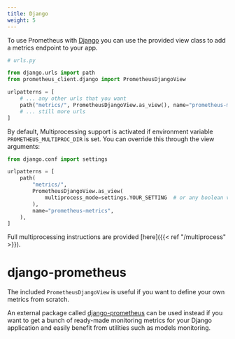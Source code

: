```yaml
---
title: Django
weight: 5
---
```


To use Prometheus with [Django](https://www.djangoproject.com/) you can use the provided view class 
to add a metrics endpoint to your app.

```python
# urls.py

from django.urls import path
from prometheus_client.django import PrometheusDjangoView

urlpatterns = [
    # ... any other urls that you want
    path("metrics/", PrometheusDjangoView.as_view(), name="prometheus-metrics"),
    # ... still more urls
]
```

By default, Multiprocessing support is activated if environment variable `PROMETHEUS_MULTIPROC_DIR` is set.
You can override this through the view arguments:

```python
from django.conf import settings

urlpatterns = [
    path(
        "metrics/",
        PrometheusDjangoView.as_view(
            multiprocess_mode=settings.YOUR_SETTING  # or any boolean value
        ),
        name="prometheus-metrics",
    ),
]
```

Full multiprocessing instructions are provided [here]({{< ref "/multiprocess" >}}).

# django-prometheus

The included `PrometheusDjangoView` is useful if you want to define your own metrics from scratch.

An external package called [django-prometheus](https://github.com/django-commons/django-prometheus/) 
can be used instead if you want to get a bunch of ready-made monitoring metrics for your Django application
and easily benefit from utilities such as models monitoring.
